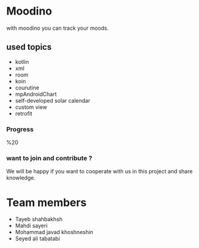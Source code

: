 # Moodino

with moodino you can track your moods.

## used topics

* kotlin
* xml
* room
* koin
* courutine
* mpAndroidChart
* self-developed solar calendar
* custom view
* retrofit

### Progress

%20 

### want to join and contribute ?

We will be happy if you want to cooperate with us in this project and share knowledge.

# Team members

* Tayeb shahbakhsh
* Mahdi sayeri
* Mohammad javad khoshneshin
* Seyed ali tabatabi
